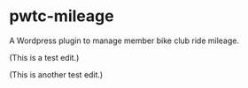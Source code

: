 # pwtc-mileage
A Wordpress plugin to manage member bike club ride mileage.

(This is a test edit.)

(This is another test edit.)
